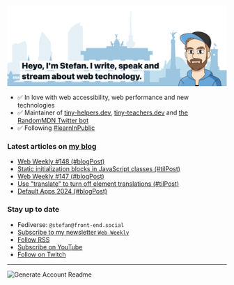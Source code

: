 <img alt="Heyo, I'm Stefan. I write and speak about web technology." src="https://raw.githubusercontent.com/stefanjudis/stefanjudis/main/screenshot.png">

- ✅ In love with web accessibility, web performance and new technologies
- ✅ Maintainer of [tiny-helpers.dev](https://tiny-helpers.dev), [tiny-teachers.dev](https://tiny-teachers.dev/) and [the RandomMDN Twitter bot](https://twitter.com/randomMDN)
- ✅ Following [#learnInPublic](https://www.stefanjudis.com/today-i-learned/)
### Latest articles on [my blog](https://www.stefanjudis.com)

<!-- BLOG-POST-LIST:START -->
- [Web Weekly #148 &lpar;#blogPost&rpar;](https://www.stefanjudis.com/blog/web-weekly-148/)
- [Static initialization blocks in JavaScript classes &lpar;#tilPost&rpar;](https://www.stefanjudis.com/today-i-learned/static-initialization-blocks-in-javascript-classes/)
- [Web Weekly #147 &lpar;#blogPost&rpar;](https://www.stefanjudis.com/blog/web-weekly-147/)
- [Use &quot;translate&quot; to turn off element translations &lpar;#tilPost&rpar;](https://www.stefanjudis.com/today-i-learned/non-translatable-html-elements/)
- [Default Apps 2024 &lpar;#blogPost&rpar;](https://www.stefanjudis.com/blog/default-apps-2024/)
<!-- BLOG-POST-LIST:END -->

### Stay up to date

- Fediverse: `@stefan@front-end.social`
- [Subscribe to my newsletter `Web Weekly`](https://webweekly.email/)
- [Follow RSS](https://www.stefanjudis.com/feeds/)
- [Subscribe on YouTube](https://youtube.com/c/stefanjudis)
- [Follow on Twitch](https://www.twitch.tv/stefanjudis)

---

![Generate Account Readme](https://github.com/stefanjudis/stefanjudis/workflows/Generate%20Account%20Readme/badge.svg)
